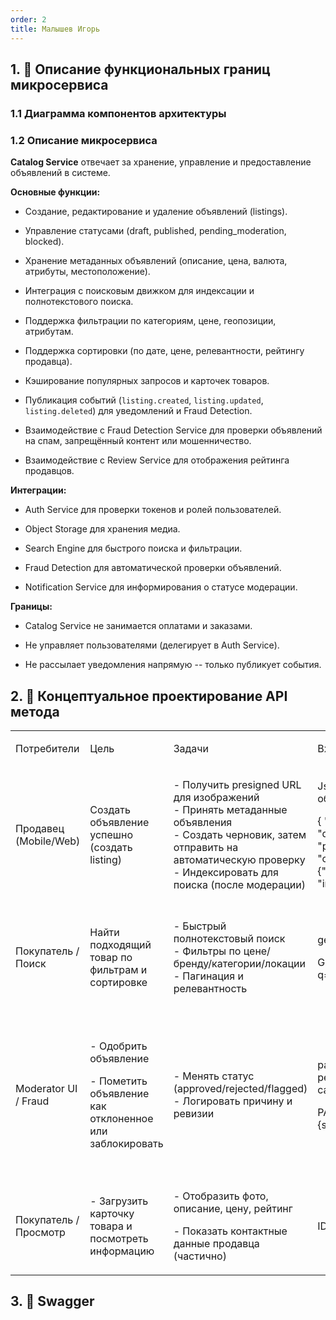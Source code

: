 ```yaml
---
order: 2
title: Малышев Игорь
---
```


## 1\. 📖 Описание функциональных границ микросервиса

### 1\.1 Диаграмма компонентов архитектуры

<mermaid path="./malyshev-igor.mermaid" width="767px" height="405px"/>

### 1\.2 Описание микросервиса

**Catalog Service** отвечает за хранение, управление и предоставление объявлений в системе.

**Основные функции:**

-  Создание, редактирование и удаление объявлений (listings).

-  Управление статусами (draft, published, pending_moderation, blocked).

-  Хранение метаданных объявлений (описание, цена, валюта, атрибуты, местоположение).

-  Интеграция с поисковым движком для индексации и полнотекстового поиска.

-  Поддержка фильтрации по категориям, цене, геопозиции, атрибутам.

-  Поддержка сортировки (по дате, цене, релевантности, рейтингу продавца).

-  Кэширование популярных запросов и карточек товаров.

-  Публикация событий (`listing.created`, `listing.updated`, `listing.deleted`) для уведомлений и Fraud Detection.

-  Взаимодействие с Fraud Detection Service для проверки объявлений на спам, запрещённый контент или мошенничество.

-  Взаимодействие с Review Service для отображения рейтинга продавцов.

**Интеграции:**

-  Auth Service для проверки токенов и ролей пользователей.

-  Object Storage для хранения медиа.

-  Search Engine для быстрого поиска и фильтрации.

-  Fraud Detection для автоматической проверки объявлений.

-  Notification Service для информирования о статусе модерации.

**Границы:**

-  Catalog Service не занимается оплатами и заказами.

-  Не управляет пользователями (делегирует в Auth Service).

-  Не рассылает уведомления напрямую -- только публикует события.

## 2\. 🧩 Концептуальное проектирование API метода

<table header="row">
<colgroup><col width="156"/><col width="156"/><col width="156"/><col width="192"/><col width="239"/></colgroup>
<tr>
<td>

Потребители

</td>
<td>

Цель

</td>
<td>

Задачи

</td>
<td>

Входные данные

</td>
<td>

Выходные данные

</td>
</tr>
<tr>
<td>

Продавец (Mobile/Web)

</td>
<td>

Создать объявление успешно (создать listing)

</td>
<td>

\- Получить presigned URL для изображений\
\- Принять метаданные объявления\
\- Создать черновик, затем отправить на автоматическую проверку\
\- Индексировать для поиска (после модерации)

</td>
<td>

Json файл с описательными данными объявления, например:

\{ "title":"iPhone 18, 128GB", "description":"Состояние: почти новое", "price":24990, "currency":"RUB", "categoryId":"phones", "attributes":\{"brand":"Apple","model":"13","color":"black"}, "images":\["img1.jpg", "..."\]

</td>
<td>

Код ответа о создании/не создании и json с описанием:

201 Created: json \{ "id":"listing-uuid", "status":"pending_auto_check", "createdAt":"2025-09-20T12:00:00Z", "moderationScore":0.86 }

</td>
</tr>
<tr>
<td>

Покупатель / Поиск

</td>
<td>

Найти подходящий товар по фильтрам и сортировке

</td>
<td>

\- Быстрый полнотекстовый поиск\
\- Фильтры по цене/бренду/категории/локации\
\- Пагинация и релевантность

</td>
<td>

get-запрос с фильтрами:

GET /v1/catalog/search?q=iphone&minPrice=10000&maxPrice=30000

</td>
<td>

Код ответа о результатах поиска и json:

200 OK: json \{ "total":1234, "page":1, "size":20, "items":\[\{"id":"...","title":"...", "price":...}\] }

</td>
</tr>
<tr>
<td>

Moderator UI / Fraud

</td>
<td>

\- Одобрить объявление

\- Пометить объявление как отклоненное или заблокировать

</td>
<td>

\- Менять статус (approved/rejected/flagged)\
\- Логировать причину и ревизии

</td>
<td>

patch запрос для частичного обновления ресурса (только статуса объявления, не самого объявления):

PATCH /v1/catalog/\{id}/moderation \{status:"rejected", reason:"fake photos"}

</td>
<td>

Ответ и публикация события, чтобы уведомление сообщало продавцу, что с его объявлением:

200 OK + event `listing.moderated`



Внутри события передается информация о модерации (например, что объявление отклонено)

</td>
</tr>
<tr>
<td>

Покупатель / Просмотр

</td>
<td>

\- Загрузить карточку товара и посмотреть информацию

</td>
<td>

\- Отобразить фото, описание, цену, рейтинг

\- Показать контактные данные продавца (частично)

</td>
<td>

ID товара в get запрос

</td>
<td>

Детали товара

</td>
</tr>
</table>











## 3\. 🤝 Swagger

<openapi src="./_index.yaml" flag="true"/>

### 